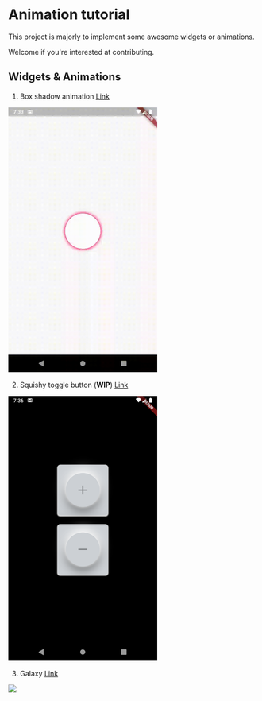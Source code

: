 # Animation tutorial

This project is majorly to implement some awesome widgets or animations.

Welcome if you're interested at contributing.

## Widgets & Animations

1. Box shadow animation [Link](lib/src/anim/anim_shadow_box.dart)

<img src="img/box_shadow_anim.gif" width="300" />

2. Squishy toggle button (**WIP**) [Link](lib/src/anim/squishy_toggle_button.dart)

<img src="img/squishy_toggle_button.png" width="300" />

3. Galaxy [Link](lib/src/anim/galaxy.dart)

<img src="img/galaxy.gif" width="300" />